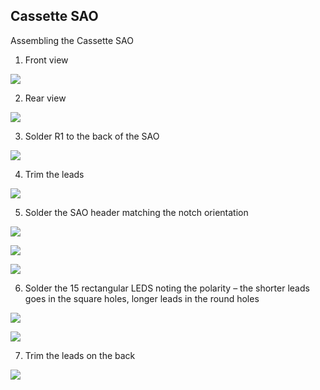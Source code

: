 ## Cassette SAO


Assembling the Cassette SAO

1)	Front view

![](./images/sao1.jpg)

2) Rear view

![](./images/sao2.jpg)

3)	Solder R1 to the back of the SAO

![](./images/sao3.jpg)

4)	Trim the leads

![](./images/sao4.jpg)

5)	Solder the SAO header matching the notch orientation

![](./images/sao5.jpg)

![](./images/sao6.jpg)

![](./images/sao7.jpg)

6)	Solder the 15 rectangular LEDS noting the polarity – the shorter leads goes in the square holes, longer leads in the round holes

![](./images/sao8.jpg)

![](./images/sao9.jpg)

7)	Trim the leads on the back

![](./images/sao10.jpg)